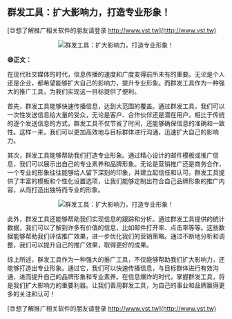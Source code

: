 ## **群发工具：扩大影响力，打造专业形象！**

[😍想了解推广相关软件的朋友请登录 http://www.vst.tw](http://www.vst.tw)

 <center><img src="https://vst.tw/MP4/tuiguang/png/3.png" alt="群发工具：扩大影响力，打造专业形象！"></center>

**😄正文：**

在现代社交媒体的时代，信息传播的速度和广度变得前所未有的重要。无论是个人还是企业，都希望能够扩大自己的影响力，提升专业形象。而群发工具作为一种强大的推广工具，为我们实现这一目标提供了便利。

首先，群发工具能够快速传播信息，达到大范围的覆盖。通过群发工具，我们可以一次性发送信息给大量的受众，无论是客户、合作伙伴还是潜在用户。相比于传统的逐个发送信息的方式，群发工具不仅节省了时间，还能够确保信息的准确和一致性。这样一来，我们可以更加高效地与目标群体进行沟通，迅速扩大自己的影响力。

其次，群发工具能够帮助我们打造专业形象。通过精心设计的邮件模板或推广信息，我们可以展示出自己的专业素养和品牌形象。无论是营销推广还是商务合作，一个专业的形象往往能够给人留下深刻的印象，并建立起信任和认可。群发工具提供了丰富的模板和个性化设置选项，让我们能够定制出符合自己品牌形象的推广内容，从而打造出独特而专业的形象。

 <center><img src="https://vst.tw/MP4/tuiguang/png/4.png" alt="群发工具：扩大影响力，打造专业形象！"></center>

此外，群发工具还能够帮助我们实现信息的跟踪和分析。通过群发工具提供的统计数据，我们可以了解到许多有价值的信息，比如邮件打开率、点击率等等。这些数据能够帮助我们评估推广效果，进一步优化我们的营销策略。通过不断地分析和调整，我们可以提升自己的推广效果，取得更好的成果。

综上所述，群发工具作为一种强大的推广工具，不仅能够帮助我们扩大影响力，还能够打造出专业形象。通过它，我们可以快速传播信息，与目标群体进行有效沟通，进而提升自己的品牌形象和专业素养。在信息爆炸的时代，掌握群发工具，将是我们扩大影响力的重要利器。让我们善用群发工具，为自己的事业和品牌赢得更多的关注和认可！

[😍想了解推广相关软件的朋友请登录 http://www.vst.tw](http://www.vst.tw)



